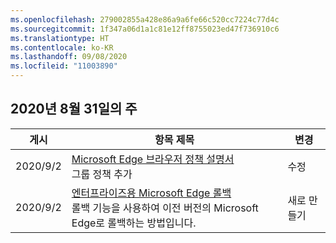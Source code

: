 ```yaml
---
ms.openlocfilehash: 279002855a428e86a9a6fe66c520cc7224c77d4c
ms.sourcegitcommit: 1f347a06d1a1c81e12ff8755023ed47f736910c6
ms.translationtype: HT
ms.contentlocale: ko-KR
ms.lasthandoff: 09/08/2020
ms.locfileid: "11003890"
---
```

<!-- This file is generated automatically each week. Changes made to this file will be overwritten.-->




## 2020년 8월 31일의 주


| 게시 |항목 제목 | 변경 |
|------|------------|--------|
| 2020/9/2 | [Microsoft Edge 브라우저 정책 설명서](/DeployEdge/microsoft-edge-policies)<br>그룹 정책 추가 | 수정 |
| 2020/9/2 | [엔터프라이즈용 Microsoft Edge 롤백](/DeployEdge/edge-learnmore-rollback)<br>롤백 기능을 사용하여 이전 버전의 Microsoft Edge로 롤백하는 방법입니다. | 새로 만들기 